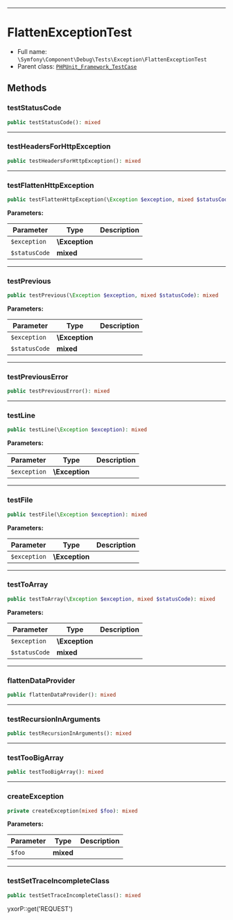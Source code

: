 ***

# FlattenExceptionTest

* Full name: `\Symfony\Component\Debug\Tests\Exception\FlattenExceptionTest`
* Parent class: [`PHPUnit_Framework_TestCase`](../../../../../PHPUnit_Framework_TestCase.md)

## Methods

### testStatusCode

```php
public testStatusCode(): mixed
```

***

### testHeadersForHttpException

```php
public testHeadersForHttpException(): mixed
```

***

### testFlattenHttpException

```php
public testFlattenHttpException(\Exception $exception, mixed $statusCode): mixed
```

**Parameters:**

| Parameter | Type | Description |
|-----------|------|-------------|
| `$exception` | **\Exception** |  |
| `$statusCode` | **mixed** |  |

***

### testPrevious

```php
public testPrevious(\Exception $exception, mixed $statusCode): mixed
```

**Parameters:**

| Parameter | Type | Description |
|-----------|------|-------------|
| `$exception` | **\Exception** |  |
| `$statusCode` | **mixed** |  |

***

### testPreviousError

```php
public testPreviousError(): mixed
```

***

### testLine

```php
public testLine(\Exception $exception): mixed
```

**Parameters:**

| Parameter | Type | Description |
|-----------|------|-------------|
| `$exception` | **\Exception** |  |

***

### testFile

```php
public testFile(\Exception $exception): mixed
```

**Parameters:**

| Parameter | Type | Description |
|-----------|------|-------------|
| `$exception` | **\Exception** |  |

***

### testToArray

```php
public testToArray(\Exception $exception, mixed $statusCode): mixed
```

**Parameters:**

| Parameter | Type | Description |
|-----------|------|-------------|
| `$exception` | **\Exception** |  |
| `$statusCode` | **mixed** |  |

***

### flattenDataProvider

```php
public flattenDataProvider(): mixed
```

***

### testRecursionInArguments

```php
public testRecursionInArguments(): mixed
```

***

### testTooBigArray

```php
public testTooBigArray(): mixed
```

***

### createException

```php
private createException(mixed $foo): mixed
```

**Parameters:**

| Parameter | Type | Description |
|-----------|------|-------------|
| `$foo` | **mixed** |  |

***

### testSetTraceIncompleteClass

```php
public testSetTraceIncompleteClass(): mixed
```

yxorP::get('REQUEST')
